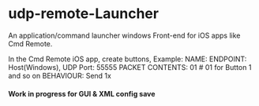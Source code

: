 # udp-remote-Launcher
An application/command launcher windows Front-end for iOS apps like Cmd Remote.

In the Cmd Remote iOS app, create buttons, Example:
  NAME: <any>
  ENDPOINT: Host(Windows), UDP Port: 55555
  PACKET CONTENTS: 01 
                    # 01 for Button 1 and so on
  BEHAVIOUR: Send 1x
  
#### Work in progress for GUI & XML config save ###
